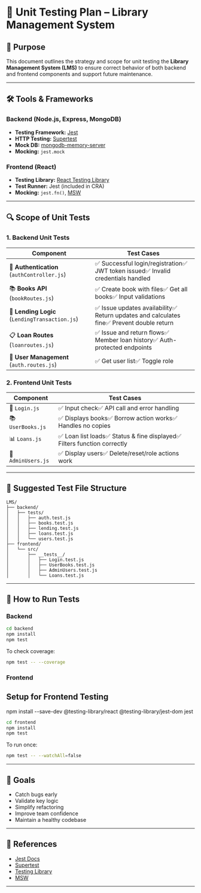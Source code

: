 # 📘 Unit Testing Plan – Library Management System

## 🧪 Purpose

This document outlines the strategy and scope for unit testing the **Library Management System (LMS)** to ensure correct behavior of both backend and frontend components and support future maintenance.

---

## 🛠️ Tools & Frameworks

### Backend (Node.js, Express, MongoDB)

- **Testing Framework:** [Jest](https://jestjs.io/)
- **HTTP Testing:** [Supertest](https://github.com/visionmedia/supertest)
- **Mock DB:** [mongodb-memory-server](https://github.com/nodkz/mongodb-memory-server)
- **Mocking:** `jest.mock`

### Frontend (React)

- **Testing Library:** [React Testing Library](https://testing-library.com/)
- **Test Runner:** Jest (included in CRA)
- **Mocking:** `jest.fn()`, [MSW](https://mswjs.io/)

---

## 🔍 Scope of Unit Tests

### 1. Backend Unit Tests

| Component                                      | Test Cases                                                                              |
| ---------------------------------------------- | --------------------------------------------------------------------------------------- |
| 🔐 **Authentication** (`authController.js`)    | ✅ Successful login/registration✅ JWT token issued✅ Invalid credentials handled          |
| 📚 **Books API** (`bookRoutes.js`)             | ✅ Create book with files✅ Get all books✅ Input validations                              |
| 🔁 **Lending Logic** (`LendingTransaction.js`) | ✅ Issue updates availability✅ Return updates and calculates fine✅ Prevent double return |
| 📋 **Loan Routes** (`loanroutes.js`)           | ✅ Issue and return flows✅ Member loan history✅ Auth-protected endpoints                 |
| 👥 **User Management** (`auth.routes.js`)      | ✅ Get user list✅ Toggle role                                            |

### 2. Frontend Unit Tests

| Component          | Test Cases                                                             |
| ------------------ | ---------------------------------------------------------------------- |
| 🔐 `Login.js`      | ✅ Input check✅ API call and error handling                             |
| 📚 `UserBooks.js`  | ✅ Displays books✅ Borrow action works✅ Handles no copies               |
| 📊 `Loans.js`      | ✅ Loan list loads✅ Status & fine displayed✅ Filters function correctly |
| 📆 `AdminUsers.js` | ✅ Display users✅ Delete/reset/role actions work                        |

---

## 📁 Suggested Test File Structure

```
LMS/
├── backend/
│   ├── tests/
│   │   ├── auth.test.js
│   │   ├── books.test.js
│   │   ├── lending.test.js
│   │   ├── loans.test.js
│   │   └── users.test.js
├── frontend/
│   └── src/
│       ├── __tests__/
│       │   ├── Login.test.js
│       │   ├── UserBooks.test.js
│       │   ├── AdminUsers.test.js
│       │   └── Loans.test.js
```

---

## 🚀 How to Run Tests

### Backend

```bash
cd backend
npm install
npm test
```

To check coverage:

```bash
npm test -- --coverage
```

### Frontend

##  Setup for Frontend Testing

npm install --save-dev @testing-library/react @testing-library/jest-dom jest

```bash
cd frontend
npm install
npm test
```

To run once:

```bash
npm test -- --watchAll=false
```

---

## 🌟 Goals

- Catch bugs early
- Validate key logic
- Simplify refactoring
- Improve team confidence
- Maintain a healthy codebase

---

## 📎 References

- [Jest Docs](https://jestjs.io/docs/getting-started)
- [Supertest](https://github.com/visionmedia/supertest)
- [Testing Library](https://testing-library.com/)
- [MSW](https://mswjs.io/)

---